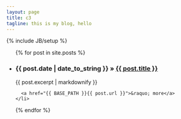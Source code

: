 ```yaml
---
layout: page
title: c3
tagline: this is my blog, hello
---
```

{% include JB/setup %}
    
<ul class="posts">
  {% for post in site.posts %}
  <li>
    <h3>
      <span>{{ post.date | date_to_string }}</span> &raquo; <a href="{{ BASE_PATH }}{{ post.url }}">{{ post.title }}</a>
    </h3>
    {{ post.excerpt | markdownify }}
      
      <a href="{{ BASE_PATH }}{{ post.url }}">&raquo; more</a>
    </li>
  {% endfor %}
</ul>

